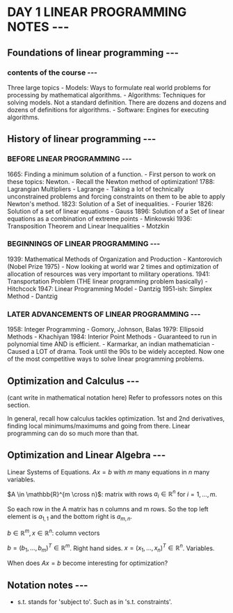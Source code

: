 # DAY 1 LINEAR PROGRAMMING NOTES ---

## Foundations of linear programming ---
### contents of the course ---
Three large topics
	- Models: Ways to formulate real world problems for processing by mathematical algorithms. 
	- Algorithms: Techniques for solving models. Not a standard definition. There are dozens and dozens and dozens of definitions for algorithms.
	- Software: Engines for executing algorithms.

## History of linear programming ---

### BEFORE LINEAR PROGRAMMING ---
1665: Finding a minimum solution of a function. 
	- First person to work on these topics: Newton. 
		- Recall the Newton method of optimization! 
1788: Lagrangian Multipliers
	- Lagrange
	- Taking a lot of technically unconstrained problems and forcing constraints on them to be able to apply Newton's method. 
1823: Solution of a Set of inequalities. 
	- Fourier
1826: Solution of a set of linear equations
	- Gauss
1896: Solution of a Set of linear equations as a combination of extreme points
	- Minkowski
1936: Transposition Theorem and Linear Inequalities
	- Motzkin

### BEGINNINGS OF LINEAR PROGRAMMING ---
1939: Mathematical Methods of Organization and Production
	- Kantorovich (Nobel Prize 1975)
	- Now looking at world war 2 times and optimization of allocation of resources was very important to military operations.
1941: Transportation Problem (THE linear programming problem basically)
	- Hitchcock
1947: Linear Programming Model
	- Dantzig
1951-ish: Simplex Method
	- Dantzig

### LATER ADVANCEMENTS OF LINEAR PROGRAMMING ---
1958: Integer Programming
	- Gomory, Johnson, Balas
1979: Ellipsoid Methods
	- Khachiyan 
1984: Interior Point Methods
	- Guaranteed to run in polynomial time AND is efficient.
	- Karmarkar, an indian mathematician
	- Caused a LOT of drama. Took until the 90s to be widely accepted. Now one of the most competitive ways to solve linear programming problems.

## Optimization and Calculus ---
(cant write in mathematical notation here)
Refer to professors notes on this section.

In general, recall how calculus tackles optimization. 1st and 2nd derivatives, finding local minimums/maximums and going from there. Linear programming can do so much more than that. 

## Optimization and Linear Algebra ---

Linear Systems of Equations. $Ax = b$ with $m$ many equations in $n$ many variables. 

$A \in \mathbb{R}^{m \cross n}$: matrix with rows $a_i \in \mathbb{R}^n$ for $i=1, ... ,m$. 

So each row in the A matrix has n columns and m rows. So the top left element is $a_{1,1}$ and the bottom right is $a_{m,n}$. 

$b \in \mathbb{R}^m, x \in \mathbb{R}^n$: column vectors

$b = (b_1, ..., b_m)^T \in \mathbb{R}^m$. Right hand sides. 
$x = (x_1, ..., x_n)^T \in \mathbb{R}^n$. Variables.

When does $Ax=b$ become interesting for optimization?

## Notation notes ---
- s.t. stands for 'subject to'. Such as in 's.t. constraints'.